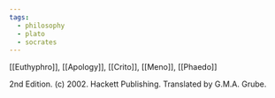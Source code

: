 ```yaml
---
tags:
  - philosophy
  - plato
  - socrates
---
```

[[Euthyphro]], [[Apology]], [[Crito]], [[Meno]], [[Phaedo]]

2nd Edition. (c) 2002. Hackett Publishing. Translated by G.M.A. Grube. 